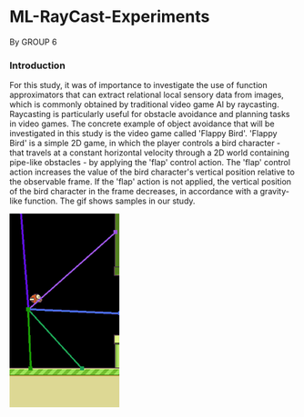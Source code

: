 # ML-RayCast-Experiments
By GROUP 6

### Introduction

For this study, it was of importance to investigate the use of function approximators that can extract relational local sensory data from 
images, which is commonly obtained by traditional video game AI by raycasting. Raycasting is particularly useful 
for obstacle avoidance and planning tasks in video games. The concrete example of object avoidance that will be investigated in this study
is the video game called 'Flappy Bird'. 'Flappy Bird' is a simple 2D game, in which the player controls a bird character - that travels at
a constant horizontal velocity through a 2D world containing pipe-like obstacles - by applying the 'flap' control action. The 'flap' 
control action increases the value of the bird character's vertical position relative to the observable frame. If the 'flap' action is 
not applied, the vertical position of the bird character in the frame decreases, in accordance with a gravity-like function. 
The gif shows samples in our study.

![image](https://github.com/LEChaney/ML-RayCast-Experiments/blob/master/bird.gif)
